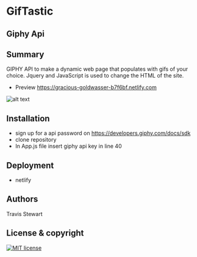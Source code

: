 # GifTastic
## Giphy Api 

## Summary 
 GIPHY API to make a dynamic web page that populates with gifs of your choice. Jquery and JavaScript is used to change the HTML of the site.

- Preview https://gracious-goldwasser-b7f6bf.netlify.com 

 ![alt text](assets/images/giphygif.gif)

## Installation 
  - sign up for a api password on https://developers.giphy.com/docs/sdk
  - clone repository 
  - In App.js file insert giphy api key in line 40  

## Deployment 
 - netlify
 
## Authors 
Travis Stewart 
## License & copyright

[![MIT license](http://img.shields.io/badge/license-MIT-brightgreen.svg)](http://opensource.org/licenses/MIT)


